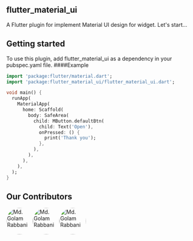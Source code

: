## flutter_material_ui

A Flutter plugin for implement Material UI design for widget.
Let's start...

## Getting started

To use this plugin, add flutter_material_ui as a dependency in your pubspec.yaml file.
####Example

```dart
import 'package:flutter/material.dart';
import 'package:flutter_material_ui/flutter_material_ui.dart';

void main() {
  runApp(
    MaterialApp(
      home: Scaffold(
        body: SafeArea(
          child: MButton.defaultBtn(
            child: Text('Open'),
            onPressed: () {
              print('Thank you');
            },
          ),
        ),
      ),
    ),
  );
}
```

## Our Contributors
[//]: contributor-faces
<div style="display:flex;position:relative">
  <a href="https://github.com/md-golamrabbani">
    <img src="https://avatars.githubusercontent.com/u/39708967" title="Md. Golam Rabbani" width="70" height="70" style="border-radius: 100%">
  </a>
  <a href="https://github.com/ShekharUllah06">
    <img src="https://avatars.githubusercontent.com/u/20273137" title="Md. Golam Rabbani" width="70" height="70" style="border-radius: 100%">
  </a>
  <a href="https://github.com/AshiqueImran">
    <img src="https://avatars.githubusercontent.com/u/23379542?v=4" title="Md. Golam Rabbani" width="70" height="70" style="border-radius: 100%">
  </a>
</div>
